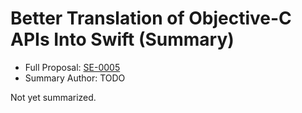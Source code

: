 # Better Translation of Objective-C APIs Into Swift (Summary)

* Full Proposal: [SE-0005](https://github.com/apple/swift-evolution/blob/main/proposals/0005-objective-c-name-translation.md)
* Summary Author: TODO

Not yet summarized.
